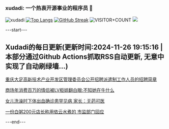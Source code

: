 ### xudadi: 一个热衷开源事业的程序员 👋

![xudadi](https://github-readme-stats-git-masterorgs-github-readme-stats-team.vercel.app/api?username=xudadi)
[![Top Langs](https://github-readme-stats.vercel.app/api/top-langs/?username=xudadi)](https://github.com/anuraghazra/github-readme-stats)
[![GitHub Streak](https://streak-stats.demolab.com?user=xudadi&locale=zh_Hans)](https://git.io/streak-stats)
![VISITOR+COUNT](https://komarev.com/ghpvc/?username=xudadi&label=VISITOR+COUNT)
![](https://raw.githubusercontent.com/xudadi/xudadi/main/assets/github-contribution-grid-snake.svg)


---start---

## Xudadi的每日更新(更新时间:2024-11-26 19:15:16 | 本部分通过Github Actions抓取RSS自动更新, 无意中实现了自动刷绿墙...)

[重庆大足高新技术产业开发区管理委员会公开招聘派遣制工作人员的招聘简章](https://www.gongkaoleida.com/article/2208142)

[商场年消费百万的情侣被LV柜姐翻白眼:不知她在牛什么](https://m.163.com/news/article/JHS936IB0514R9OJ.html)

[女儿洗澡时下体出血确诊患罕见病 家长：无药可医](https://m.163.com/news/article/JHRS97QK0514R9P4.html)

[一份白粥200元店长称用依云水煮的 市监部门回应](https://m.163.com/news/article/JHSDO3JS0514BE2Q.html)

---end---
